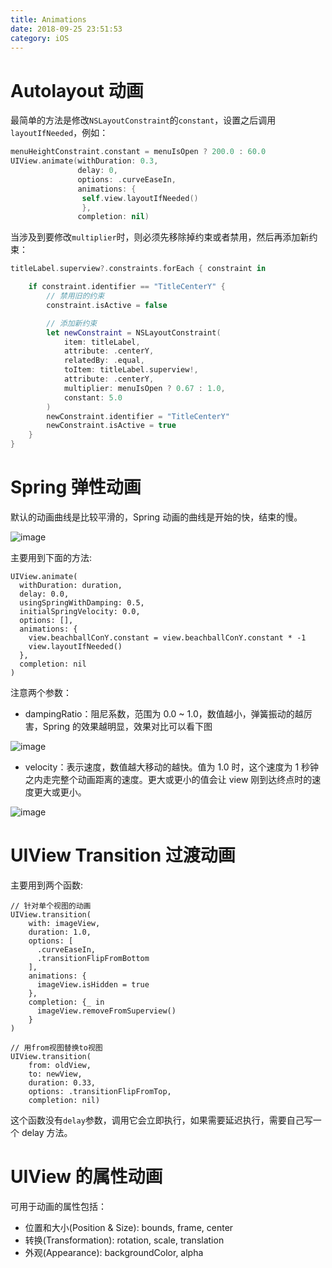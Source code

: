 ```yaml
---
title: Animations
date: 2018-09-25 23:51:53
category: iOS
---
```


# Autolayout 动画

最简单的方法是修改`NSLayoutConstraint`的`constant`，设置之后调用`layoutIfNeeded`，例如：

```swift
menuHeightConstraint.constant = menuIsOpen ? 200.0 : 60.0
UIView.animate(withDuration: 0.3,
               delay: 0,
               options: .curveEaseIn,
               animations: {
                self.view.layoutIfNeeded()
                },
               completion: nil)
```

<!-- more -->

当涉及到要修改`multiplier`时，则必须先移除掉约束或者禁用，然后再添加新约束：

```swift
titleLabel.superview?.constraints.forEach { constraint in

	if constraint.identifier == "TitleCenterY" {
	    // 禁用旧的约束
		constraint.isActive = false

        // 添加新约束
		let newConstraint = NSLayoutConstraint(
			item: titleLabel,
			attribute: .centerY,
			relatedBy: .equal,
			toItem: titleLabel.superview!,
			attribute: .centerY,
			multiplier: menuIsOpen ? 0.67 : 1.0,
			constant: 5.0
		)
		newConstraint.identifier = "TitleCenterY"
		newConstraint.isActive = true
	}
}
```

# Spring 弹性动画

默认的动画曲线是比较平滑的，Spring 动画的曲线是开始的快，结束的慢。

![image](http://upload-images.jianshu.io/upload_images/690040-85d57be2e57ca3a3.png?imageMogr2/auto-orient/strip%257CimageView2/2/w/1240)

主要用到下面的方法:

```
UIView.animate(
  withDuration: duration,
  delay: 0.0,
  usingSpringWithDamping: 0.5,
  initialSpringVelocity: 0.0,
  options: [],
  animations: {
    view.beachballConY.constant = view.beachballConY.constant * -1
    view.layoutIfNeeded()
  },
  completion: nil
)
```

注意两个参数：

- dampingRatio：阻尼系数，范围为 0.0 ~ 1.0，数值越小，弹簧振动的越厉害，Spring 的效果越明显，效果对比可以看下图

![image](http://upload-images.jianshu.io/upload_images/690040-a5bda1728541401a.gif?imageMogr2/auto-orient/strip)

- velocity：表示速度，数值越大移动的越快。值为 1.0 时，这个速度为 1 秒钟之内走完整个动画距离的速度。更大或更小的值会让 view 刚到达终点时的速度更大或更小。

![image](http://upload-images.jianshu.io/upload_images/690040-0040e3f098813c75.gif?imageMogr2/auto-orient/strip)

# UIView Transition 过渡动画

主要用到两个函数:

```
// 针对单个视图的动画
UIView.transition(
    with: imageView,
    duration: 1.0,
    options: [
      .curveEaseIn,
      .transitionFlipFromBottom
    ],
    animations: {
      imageView.isHidden = true
    },
    completion: {_ in
      imageView.removeFromSuperview()
    }
)

// 用from视图替换to视图
UIView.transition(
    from: oldView,
    to: newView,
    duration: 0.33,
    options: .transitionFlipFromTop,
    completion: nil)
```

这个函数没有`delay`参数，调用它会立即执行，如果需要延迟执行，需要自己写一个 delay 方法。

# UIView 的属性动画

可用于动画的属性包括：

- 位置和大小(Position & Size): bounds, frame, center
- 转换(Transformation): rotation, scale, translation
- 外观(Appearance): backgroundColor, alpha
